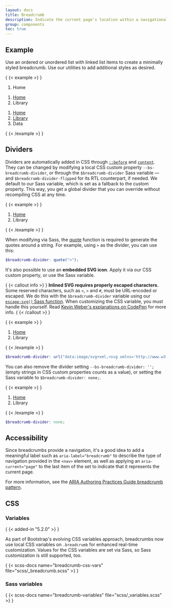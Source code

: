 ```yaml
---
layout: docs
title: Breadcrumb
description: Indicate the current page's location within a navigational hierarchy that automatically adds separators via CSS.
group: components
toc: true
---
```


## Example

Use an ordered or unordered list with linked list items to create a minimally
styled breadcrumb. Use our utilities to add additional styles as desired.

{ {< example >} }
<nav aria-label="breadcrumb">
  <ol class="breadcrumb">
    <li class="breadcrumb-item active" aria-current="page">Home</li>
  </ol>
</nav>

<nav aria-label="breadcrumb">
  <ol class="breadcrumb">
    <li class="breadcrumb-item"><a href="#">Home</a></li>
    <li class="breadcrumb-item active" aria-current="page">Library</li>
  </ol>
</nav>

<nav aria-label="breadcrumb">
  <ol class="breadcrumb">
    <li class="breadcrumb-item"><a href="#">Home</a></li>
    <li class="breadcrumb-item"><a href="#">Library</a></li>
    <li class="breadcrumb-item active" aria-current="page">Data</li>
  </ol>
</nav>
{ {< /example >} }

## Dividers

Dividers are automatically added in CSS through [
`::before`](https://developer.mozilla.org/en-US/docs/Web/CSS/::before) and [
`content`](https://developer.mozilla.org/en-US/docs/Web/CSS/content). They can
be changed by modifying a local CSS custom property `--bs-breadcrumb-divider`,
or through the `$breadcrumb-divider` Sass variable — and
`$breadcrumb-divider-flipped` for its RTL counterpart, if needed. We default to
our Sass variable, which is set as a fallback to the custom property. This way,
you get a global divider that you can override without recompiling CSS at any
time.

{ {< example >} }
<nav style="--bs-breadcrumb-divider: '>';" aria-label="breadcrumb">
  <ol class="breadcrumb">
    <li class="breadcrumb-item"><a href="#">Home</a></li>
    <li class="breadcrumb-item active" aria-current="page">Library</li>
  </ol>
</nav>
{ {< /example >} }

When modifying via Sass,
the [quote](https://sass-lang.com/documentation/modules/string/#quote) function
is required to generate the quotes around a string. For example, using `>` as
the divider, you can use this:

```scss
$breadcrumb-divider: quote(">");
```

It's also possible to use an **embedded SVG icon**. Apply it via our CSS custom
property, or use the Sass variable.

{ {< callout info >} }
**Inlined SVG requires properly escaped characters.** Some reserved characters,
such as `<`, `>` and `#`, must be URL-encoded or escaped. We do this with the
`$breadcrumb-divider` variable using our [`escape-svg()` Sass function](../customize/sass.md#escape-svg). When customizing the CSS variable,
you must handle this yourself.
Read [Kevin Weber's explanations on CodePen](https://codepen.io/kevinweber/pen/dXWoRw )
for more info.
{ {< /callout >} }

{ {< example >} }
<nav style="--bs-breadcrumb-divider: url(&#34;data:image/svg+xml,%3Csvg xmlns='http://www.w3.org/2000/svg' width='8' height='8'%3E%3Cpath d='M2.5 0L1 1.5 3.5 4 1 6.5 2.5 8l4-4-4-4z' fill='%236c757d'/%3E%3C/svg%3E&#34;);" aria-label="breadcrumb">
  <ol class="breadcrumb">
    <li class="breadcrumb-item"><a href="#">Home</a></li>
    <li class="breadcrumb-item active" aria-current="page">Library</li>
  </ol>
</nav>
{ {< /example >} }

```scss
$breadcrumb-divider: url("data:image/svg+xml,<svg xmlns='http://www.w3.org/2000/svg' width='8' height='8'><path d='M2.5 0L1 1.5 3.5 4 1 6.5 2.5 8l4-4-4-4z' fill='#{$breadcrumb-divider-color}'/></svg>");
```

You can also remove the divider setting `--bs-breadcrumb-divider: '';` (empty
strings in CSS custom properties counts as a value), or setting the Sass
variable to `$breadcrumb-divider: none;`.

{ {< example >} }
<nav style="--bs-breadcrumb-divider: '';" aria-label="breadcrumb">
  <ol class="breadcrumb">
    <li class="breadcrumb-item"><a href="#">Home</a></li>
    <li class="breadcrumb-item active" aria-current="page">Library</li>
  </ol>
</nav>
{ {< /example >} }

```scss
$breadcrumb-divider: none;
```

## Accessibility

Since breadcrumbs provide a navigation, it's a good idea to add a meaningful
label such as `aria-label="breadcrumb"` to describe the type of navigation
provided in the `<nav>` element, as well as applying an `aria-current="page"` to
the last item of the set to indicate that it represents the current page.

For more information, see
the [ARIA Authoring Practices Guide breadcrumb pattern](https://www.w3.org/WAI/ARIA/apg/patterns/breadcrumb/).

## CSS

### Variables

{ {< added-in "5.2.0" >} }

As part of Bootstrap's evolving CSS variables approach, breadcrumbs now use
local CSS variables on `.breadcrumb` for enhanced real-time customization.
Values for the CSS variables are set via Sass, so Sass customization is still
supported, too.

{ {< scss-docs name="breadcrumb-css-vars" file="scss/_breadcrumb.scss" >} }

### Sass variables

{ {< scss-docs name="breadcrumb-variables" file="scss/_variables.scss" >} }
